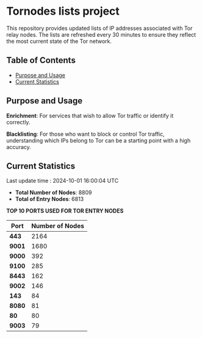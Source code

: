 # Tornodes lists project

This repository provides updated lists of IP addresses associated with Tor relay nodes. The lists are refreshed every 30 minutes to ensure they reflect the most current state of the Tor network.

## Table of Contents

- [Purpose and Usage](#purpose-and-usage)
- [Current Statistics](#current-statistics)


## Purpose and Usage

**Enrichment**: For services that wish to allow Tor traffic or identify it correctly.

**Blacklisting**: For those who want to block or control Tor traffic, understanding which IPs belong to Tor can be a starting point with a high accuracy.

## Current Statistics

Last update time : 2024-10-01 16:00:04 UTC

- **Total Number of Nodes**: 8809
- **Total of Entry Nodes**: 6813

**TOP 10 PORTS USED FOR TOR ENTRY NODES**

| **Port** | **Number of Nodes** |
|------|-----------------|
| **443**   | 2164  |
| **9001**   | 1680  |
| **9000**   | 392  |
| **9100**   | 285  |
| **8443**   | 162  |
| **9002**   | 146  |
| **143**   | 84  |
| **8080**   | 81  |
| **80**   | 80  |
| **9003**   | 79  |

